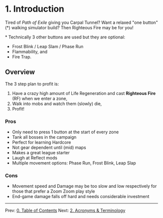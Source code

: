 # 1. Introduction

Tired of _Path of Exile_ giving you Carpal Tunnel?  Want a relaxed "one button" (\*) walking simulator build?  Then Righteous Fire may be for you!

\* Technically 3 other buttons are used but they are optional: 

* Frost Blink / Leap Slam / Phase Run
* Flammability, and
* Fire Trap.

## Overview

The 3 step plan to profit is:

1. Have a crazy high amount of Life Regeneration and cast **Righteous Fire** (RF) when we enter a zone,
2. Walk into mobs and watch them (slowly) die,
3. Profit!

### Pros

* Only need to press 1 button at the start of every zone
* Tank all bosses in the campaign
* Perfect for learning Hardcore
* Not gear dependent until (mid) maps
* Makes a great league starter
* Laugh at Reflect mods
* Multiple movement options: Phase Run, Frost Blink, Leap Slap

### Cons

* Movement speed and Damage may be too slow and low respectively for those that prefer a Zoom Zoom play style
* End-game damage falls off hard and needs considerable investment

---

Prev: [0. Table of Contents](readme.md)
Next: [2. Acronyms & Terminology](acronyms.md)
